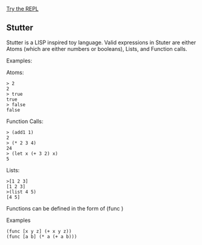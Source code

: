 [Try the REPL](https://stutter.vercel.app/)

## Stutter
Stutter is a LISP inspired toy language. Valid expressions in Stuter are either Atoms (which are either numbers or booleans), Lists, and Function calls.

Examples:

Atoms:
```
> 2
2
> true
true
> false
false
```

Function Calls:
```
> (add1 1)
2
> (* 2 3 4)
24
> (let x (+ 3 2) x)
5
```

Lists:
```
>[1 2 3]
[1 2 3]
>(list 4 5)
[4 5]
```

Functions can be defined in the form of 
(func <argument list> <body>)

Examples
```
(func [x y z] (+ x y z))
(func [a b] (* a (+ a b)))
```
